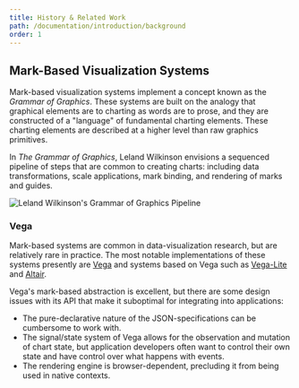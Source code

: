 ```yaml
---
title: History & Related Work
path: /documentation/introduction/background
order: 1
---
```


## Mark-Based Visualization Systems

Mark-based visualization systems implement a concept known as the
_Grammar of Graphics_. These systems are built on the analogy that graphical
elements are to charting as words are to prose, and they are constructed of a
"language" of fundamental charting elements. These charting elements are
described at a higher level than raw graphics primitives.

In _The Grammar of Graphics_, Leland Wilkinson envisions a sequenced pipeline
of steps that are common to creating charts: including data transformations,
scale applications, mark binding, and rendering of marks and guides.

![Leland Wilkinson's Grammar of Graphics Pipeline](/images/pipeline.png)

### Vega

Mark-based systems are common in data-visualization research, but are
relatively rare in practice. The most notable implementations of these systems
presently are [Vega](http://vega.github.io/) and systems based on Vega such as
[Vega-Lite](https://vega.github.io/vega-lite/)
and [Altair](https://altair-viz.github.io/).

Vega's mark-based abstraction is excellent, but there are some design issues
with its API that make it suboptimal for integrating into applications:

- The pure-declarative nature of the JSON-specifications can be cumbersome to
  work with.
- The signal/state system of Vega allows for the observation and mutation of
  chart state, but application developers often want to control their own state
  and have control over what happens with events.
- The rendering engine is browser-dependent, precluding it from being used in
  native contexts.
